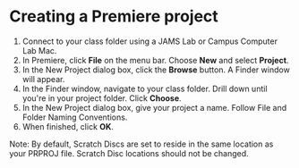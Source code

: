 # Creating a Premiere project

1. Connect to your class folder using a JAMS Lab or Campus Computer Lab Mac.
2. In Premiere, click **File** on the menu bar. Choose **New** and select **Project**.
4. In the New Project dialog box, click the **Browse** button. A Finder window will appear.
5. In the Finder window, navigate to your class folder. Drill down until you're in your project folder. Click **Choose**.
6. In the New Project dialog box, give your project a name. Follow File and Folder Naming Conventions.
7. When finished, click **OK**.

Note: By default, Scratch Discs are set to reside in the same location as your PRPROJ file. Scratch Disc locations should not be changed. 

